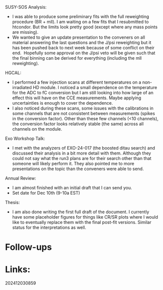 SUSY-SOS Analysis:  

- I was able to produce some preliminary fits with the full reweighting procedure (BR + mll). I am waiting on a few fits that I resubmitted to htcondor. But the limits look pretty good (except where any mass points are missing).
- We wanted to give an update presentation to the conveners on all material answering the last questions and the J/psi reweighting but it has been pushed back to next week because of some conflict on their end.  Hopefully some approval on the J/psi veto will be given such that the final binning can be derived for everything (including the mll reweighting).

  

HGCAL:

- I performed a few injection scans at different temperatures on a non-irradiated HD module. I noticed a small dependence on the temperature for the ADC to fC conversion but I am still looking into how large of an effect this will have on the CCE measurements. Maybe applying uncertainties is enough to cover the dependence.
- I also noticed during these scans, some issues with the calibrations in some channels that are not consistent between measurements (spikes in the conversion factor). Other than these few channels (<10 channels), the conversion factor looks relatively stable (the same) across all channels on the module.  

  

Exo Workshop Talk:

- I met with the analyzers of EXO-24-017 (the boosted ditau search) and discussed their analysis in a bit more detail with them. Although they could not say what the run3 plans are for their search other than that someone will likely perform it. They also pointed me to more presentations on the topic than the conveners were able to send.

  

Annual Review:

- I am almost finished with an initial draft that I can send you. 
- Set date for Dec 10th (9-10a EST)

  

Thesis:

- I am also done writing the first full draft of the document. I currently have some placeholder figures for things like CR/SR plots where I would like to eventually replace them with the final post-fit versions. Similar status for the interpretations as well.


# Follow-ups


# Links: 



202412030859
